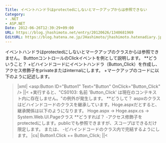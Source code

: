```yaml
---
Title: イベントハンドラはprotectedにしないとマークアップからは参照できない
Category:
- .NET
- ASP.NET
Date: 2012-06-26T12:39:29+09:00
URL: https://blog.jhashimoto.net/entry/20120626/1340681969
EditURL: https://blog.hatena.ne.jp/JHashimoto/jhashimoto.hatenadiary.jp/atom/entry/12921228815717256112
---
```


イベントハンドラはprotectedにしないとマークアップのクラスからは参照できません。
ButttonコントロールのClickイベントを例として説明します。
**どういうこと？
+ビハインドコードにイベントハンドラ（Button_Click）を作成し、アクセス修飾子をprivateまたはinternalにします。
+マークアップのコードに以下のように記述します。
>|xml|
<asp:Button ID="Button1" Text="Button" OnClick="Button_Click" />
||<
+実行すると、"CS0103: 名前 'Button_Click' は現在のコンテキスト内に存在しません。"の例外が発生します。
**どうして？
aspxのクラスはビハインドコードのクラスを継承しています。Hoge.aspxだとすると、継承関係は以下のようになります。
Hoge.aspx → Hoge.aspx.cs → System.Web.UI.Pageクラス
**どうすれば？
-アクセス修飾子をprotectedにします。publicでも参照できますが、スコープはできるだけ限定します。
または、
-ビハインドコードのクラス内で完結するようにします。
>|cs|
Button1.Click += Button_Click;
||<

